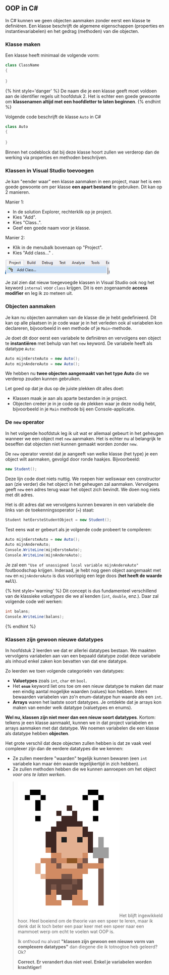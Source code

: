 
## OOP in C\#

In C# kunnen we geen objecten aanmaken zonder eerst een klasse te definiëren. Een klasse beschrijft de algemene eigenschappen (properties en instantievariabelen) en het gedrag (methoden) van die objecten.


### Klasse maken

Een klasse heeft minimaal de volgende vorm:

```csharp
class ClassName
{

}
```

{% hint style='danger' %}
De naam die je een klasse geeft moet voldoen aan de identifier regels uit hoofdstuk 2. Het is echter een goede gewoonte om **klassenamen altijd met een hoofdletter te laten beginnen**.
{% endhint %}



Volgende code beschrijft de klasse ``Auto`` in C#

```csharp
class Auto
{

}
```

Binnen het codeblock dat bij deze klasse hoort zullen we verderop dan de werking via properties en methoden beschrijven.

### Klassen in Visual Studio toevoegen

Je kan "eender waar" een klasse aanmaken in een project, maar het is een goede gewoonte om per klasse **een apart bestand** te gebruiken. Dit kan op 2 manieren.

Manier 1:

* In de solution Explorer, rechterklik op je project.
* Kies "Add".
* Kies "Class..".
* Geef een goede naam voor je klasse.

<!-- \newpage -->


Manier 2:

* Klik in de menubalk bovenaan op "Project".
* Kies "Add class..." .

![Manier 2 is de snelste. Tip: of maak een eigen toetsenbord shortcut, dat is nog sneller natuurlijk.](../assets/6_klassen/addclass.png)

Je zal zien dat nieuw toegevoegde klassen in Visual Studio ook nog het keyword ``internal`` voor ``class`` krijgen. Dit is een zogenaamde **access modifier** en leg ik zo meteen uit.

### Objecten aanmaken

Je kan nu objecten aanmaken van de klasse die je hebt gedefinieerd. Dit kan op alle plaatsen in je code waar je in het verleden ook al variabelen kon declareren, bijvoorbeeld in een methode of je ``Main``-methode.

Je doet dit door eerst een variabele te definiëren en vervolgens een object te **instantiëren** met behulp van het ``new`` keyword. De variabele heeft als datatype ``Auto``:

```csharp
Auto mijnEersteAuto = new Auto();
Auto mijnAndereAuto = new Auto();
```

We hebben nu **twee objecten aangemaakt van het type Auto** die we verderop zouden kunnen gebruiken.

Let goed op dat je dus op de juiste plekken dit alles doet:

* Klassen maak je aan als aparte bestanden in je project.
* Objecten creëer je in je code op de plekken waar je deze nodig hebt, bijvoorbeeld in je ``Main`` methode bij een Console-applicatie.

<!-- \newpage -->


### De ``new`` operator

In het volgende hoofdstuk leg ik uit wat er allemaal gebeurt in het geheugen wanneer we een object met ``new`` aanmaken. Het is echter nu al belangrijk te beseffen dat objecten niet kunnen gemaakt worden zonder ``new``. 

De ``new`` operator vereist dat je aangeeft van welke klasse (het type) je een object wilt aanmaken, gevolgd door ronde haakjes. Bijvoorbeeld:

```csharp
new Student();
```

Deze lijn code doet niets nuttig. We roepen hier weliswaar een constructor aan (zie verder) die het object in het geheugen zal aanmaken. Vervolgens geeft ``new`` een adres terug waar het object zich bevindt. We doen nog niets met dit adres. 

Het is dit adres dat we vervolgens kunnen bewaren in een variabele die links van de toekenningsoperator (``=``) staat:

```csharp
Student hetEersteStudentObject = new Student();
```

Test eens wat er gebeurt als je volgende code probeert te compileren:

```csharp
Auto mijnEersteAuto = new Auto();
Auto mijnAndereAuto;
Console.WriteLine(mijnEersteAuto);
Console.WriteLine(mijnAndereAuto);
```

Je zal een ``"Use of unassigned local variable mijnAndereAuto"`` foutboodschap krijgen. Inderaad, je hebt nog geen object aangemaakt met ``new`` en ``mijnAndereAuto`` is dus voorlopig een lege doos (**het heeft de waarde ``null``**).

{% hint style='warning' %}
Dit concept is dus fundamenteel verschillend van de klassieke *valuetypes* die we al kenden (``int``, ``double``, enz.). Daar zal volgende code wél werken:

```csharp
int balans;
Console.WriteLine(balans);
```

{% endhint %}


<!-- \newpage -->


### Klassen zijn gewoon nieuwe datatypes

In hoofdstuk 2 leerden we dat er allerlei datatypes bestaan. We maakten vervolgens variabelen aan van een bepaald datatype zodat deze variabele als inhoud enkel zaken kon bevatten van dat ene datatype. 

Zo leerden we toen volgende categorieën van datatypes:

* **Valuetypes** zoals ``int``, ``char`` en ``bool``.
* Het **``enum``** keyword liet ons toe om een nieuw datatype te maken dat maar een eindig aantal mogelijke waarden (values) kon hebben. Intern bewaarden variabelen van zo'n enum-datatype hun waarde als een ``int``.
* **Arrays** waren het laatste soort datatypes. Je ontdekte dat je arrays kon maken van eender welk datatype (valuetypes en enums).

**Wel nu, klassen zijn niet meer dan een nieuw soort datatypes**. Kortom: telkens je een klasse aanmaakt, kunnen we in dat project variabelen en arrays aanmaken met dat datatype. We noemen variabelen die een klasse als datatype hebben **objecten**.

Het grote verschil dat deze objecten zullen hebben is dat ze vaak veel complexer zijn dan de eerdere datatypes die we kennen:

* Ze zullen meerdere "waarden" tegelijk kunnen bewaren (een ``int`` variabele kan maar één waarde tegelijkertijd in zich hebben).
* Ze zullen methoden hebben die we kunnen aanroepen om het object *voor ons te laten werken*.



>![](../assets/care.png)Het blijft ingewikkeld hoor. Heel boeiend om de theorie van een speer te leren, maar ik denk dat ik toch beter een paar keer met een speer naar een mammoet werp om echt te voelen wat OOP is. 
>
>Ik onthoud nu alvast **"klassen zijn gewoon een nieuwe vorm van complexere datatypes"** dan diegene die ik totnogtoe heb geleerd? Ok?
>
>**Correct. Er verandert dus niet veel. Enkel je variabelen worden krachtiger!**












